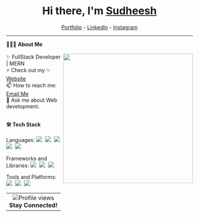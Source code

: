 <h1 align="center">Hi there, I'm <a href="">Sudheesh</a></h1>

<p align="center">
  <a href="">Portfolio</a> -
  <a href="https://www.linkedin.com/in/sudheeshkarippadath/">LinkedIn</a> -
  <a href="https://www.instagram.com/_sudhiiz_/">Instagram</a>
</p>

<hr>

👨🏻‍💻 <b>About Me</b><br><br>
<img src="https://raw.githubusercontent.com/sanjay-kv/sanjay-kv/main/Assets/illustration.png" width="350" align="right">
✨ FullStack Developer | MERN <br>
⚡ Check out my ✨ <a href="">Website</a><br>
📫 How to reach me: [Email Me](mailto:sudheeshks132@gmail.com)<br>
💬 Ask me about Web development.<br><br>

<b>🛠 Tech Stack</b><br><br>
Languages:
<img src="https://img.shields.io/badge/-javascript-DC8F0F?logo=javascript&logoColor=white&style=flat">&nbsp;
<img src="https://img.shields.io/badge/-MongoDB-008000?logo=MongoDb&logoColor=white&style=flat">&nbsp; 
<img src="https://img.shields.io/badge/-HTML5-DE5934?logo=HTML5&logoColor=white&style=flat">&nbsp;
<img src="https://img.shields.io/badge/-CSS3-2275B2?logo=CSS3&logoColor=white&style=flat">&nbsp;
<img src="https://img.shields.io/badge/-Typescript-0E7ACE?logo=typescript&logoColor=white&style=flat"><br>

Frameworks and Libraries:
<img src="https://img.shields.io/badge/-React-0E7ACE?logo=react&logoColor=white&style=flat">&nbsp;
<img src="https://img.shields.io/badge/-Express-303030?logo=express&logoColor=white&style=flat">&nbsp;
<img src="https://img.shields.io/badge/-Next%20JS-000?logo=next.js&logoColor=white&style=flat"><br>

Tools and Platforms:
<img src="https://img.shields.io/badge/-Git-orange?logo=Git&logoColor=white&style=flat">&nbsp; 
<img src="https://img.shields.io/badge/-Postman-FF6C37?logo=postman&logoColor=white&style=flat">&nbsp;
<img src="https://img.shields.io/badge/-Visual%20Studio%20Code-25AEF4?logo=visualstudiocode&logoColor=white&style=flat">&nbsp;

<table align="center">
  <tr>
    <td align="center">
      <img src="https://komarev.com/ghpvc/?username=Sudheesh-ks&color=blue&style=flat-square" alt="Profile views" /><br>
      <b>Stay Connected!</b>
    </td>
  </tr>
</table>
